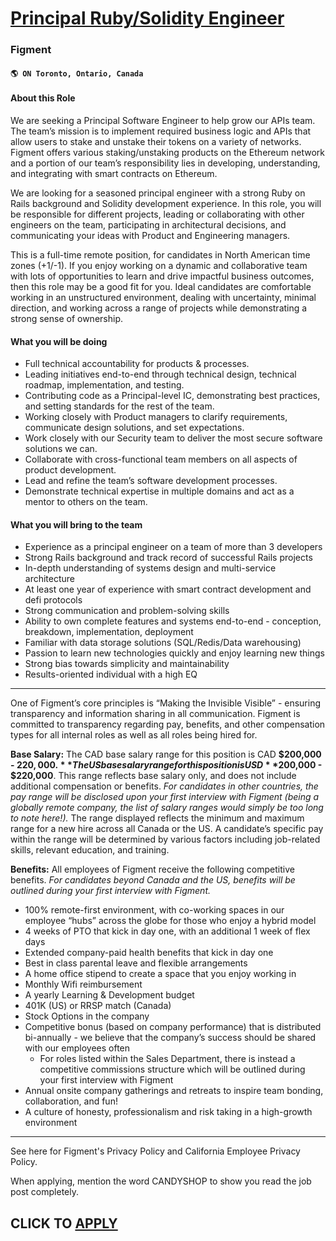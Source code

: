# [Principal Ruby/Solidity Engineer](https://www.remotewlb.com/apply/principal-ruby-solidity-engineer)  
### Figment  
#### `🌎 ON Toronto, Ontario, Canada`  

#### About this Role

We are seeking a Principal Software Engineer to help grow our APIs team. The team’s mission is to implement required business logic and APIs that allow users to stake and unstake their tokens on a variety of networks. Figment offers various staking/unstaking products on the Ethereum network and a portion of our team’s responsibility lies in developing, understanding, and integrating with smart contracts on Ethereum.

We are looking for a seasoned principal engineer with a strong Ruby on Rails background and Solidity development experience. In this role, you will be responsible for different projects, leading or collaborating with other engineers on the team, participating in architectural decisions, and communicating your ideas with Product and Engineering managers.

This is a full-time remote position, for candidates in North American time zones (+1/-1). If you enjoy working on a dynamic and collaborative team with lots of opportunities to learn and drive impactful business outcomes, then this role may be a good fit for you. Ideal candidates are comfortable working in an unstructured environment, dealing with uncertainty, minimal direction, and working across a range of projects while demonstrating a strong sense of ownership.

#### What you will be doing

  * Full technical accountability for products & processes.
  * Leading initiatives end-to-end through technical design, technical roadmap, implementation, and testing.
  * Contributing code as a Principal-level IC, demonstrating best practices, and setting standards for the rest of the team.
  * Working closely with Product managers to clarify requirements, communicate design solutions, and set expectations.
  * Work closely with our Security team to deliver the most secure software solutions we can.
  * Collaborate with cross-functional team members on all aspects of product development.
  * Lead and refine the team’s software development processes.
  * Demonstrate technical expertise in multiple domains and act as a mentor to others on the team.

#### What you will bring to the team

  * Experience as a principal engineer on a team of more than 3 developers
  * Strong Rails background and track record of successful Rails projects
  * In-depth understanding of systems design and multi-service architecture
  * At least one year of experience with smart contract development and defi protocols
  * Strong communication and problem-solving skills
  * Ability to own complete features and systems end-to-end - conception, breakdown, implementation, deployment
  * Familiar with data storage solutions (SQL/Redis/Data warehousing)
  * Passion to learn new technologies quickly and enjoy learning new things
  * Strong bias towards simplicity and maintainability
  * Results-oriented individual with a high EQ

* * *

One of Figment’s core principles is “Making the Invisible Visible” - ensuring transparency and information sharing in all communication. Figment is committed to transparency regarding pay, benefits, and other compensation types for all internal roles as well as all roles being hired for.

**Base Salary:** The CAD base salary range for this position is CAD **$200,000 - $220,000.** The US base salary range for this position is USD **$200,000 - $220,000**. This range reflects base salary only, and does not include additional compensation or benefits. _For candidates in other countries, the pay range will be disclosed upon your first interview with Figment (being a globally remote company, the list of salary ranges would simply be too long to note here!)._ The range displayed reflects the minimum and maximum range for a new hire across all Canada or the US. A candidate’s specific pay within the range will be determined by various factors including job-related skills, relevant education, and training.

**Benefits:** All employees of Figment receive the following competitive benefits. _For candidates beyond Canada and the US, benefits will be outlined during your first interview with Figment._

  * 100% remote-first environment, with co-working spaces in our employee “hubs” across the globe for those who enjoy a hybrid model
  * 4 weeks of PTO that kick in day one, with an additional 1 week of flex days
  * Extended company-paid health benefits that kick in day one
  * Best in class parental leave and flexible arrangements
  * A home office stipend to create a space that you enjoy working in
  * Monthly Wifi reimbursement
  * A yearly Learning & Development budget
  * 401K (US) or RRSP match (Canada)
  * Stock Options in the company
  * Competitive bonus (based on company performance) that is distributed bi-annually - we believe that the company’s success should be shared with our employees often 
    * For roles listed within the Sales Department, there is instead a competitive commissions structure which will be outlined during your first interview with Figment
  * Annual onsite company gatherings and retreats to inspire team bonding, collaboration, and fun!
  * A culture of honesty, professionalism and risk taking in a high-growth environment

* * *

See here for Figment's Privacy Policy and California Employee Privacy Policy.

When applying, mention the word CANDYSHOP to show you read the job post completely.  
## CLICK TO [APPLY](https://www.remotewlb.com/apply/principal-ruby-solidity-engineer)

